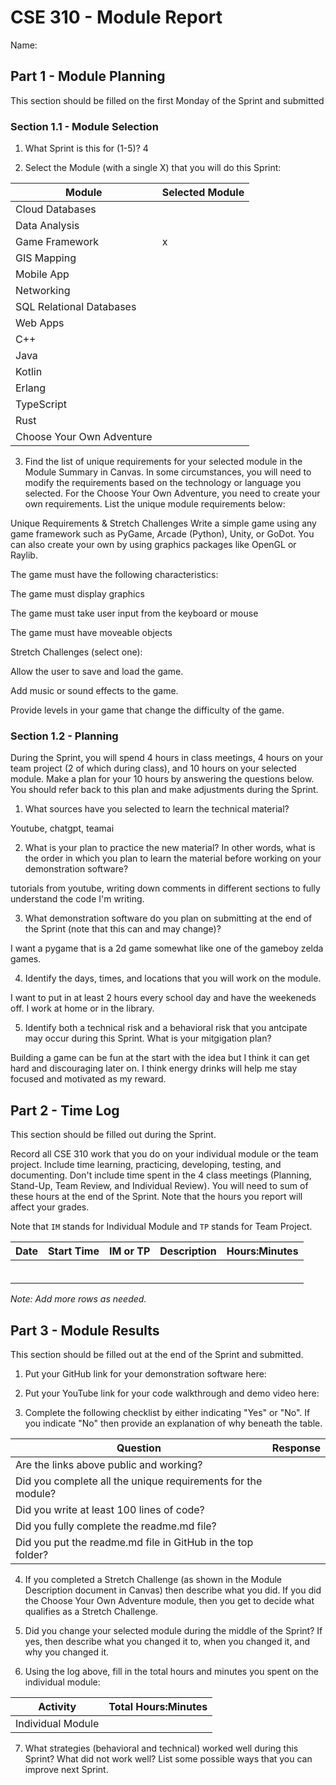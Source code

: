 # CSE 310 - Module Report

Name:

## Part 1 - Module Planning

This section should be filled on the first Monday of the Sprint and submitted

### Section 1.1 - Module Selection

1. What Sprint is this for (1-5)?
4

2. Select the Module (with a single X) that you will do this Sprint:


|Module                   |Selected Module|
|-------------------------|---------------|
|Cloud Databases          |               |
|Data Analysis            |               |
|Game Framework           |      x        |
|GIS Mapping              |               |
|Mobile App               |               |
|Networking               |               |
|SQL Relational Databases |               |
|Web Apps                 |               |
|C++                      |               |
|Java                     |               |
|Kotlin                   |               |
|Erlang                   |               |
|TypeScript               |               |
|Rust                     |               |
|Choose Your Own Adventure|               |

3. Find the list of unique requirements for your selected module in the Module Summary in Canvas.  In some circumstances, you will need to modify the requirements based on the technology or language you selected.  For the Choose Your Own Adventure, you need to create your own requirements.  List the unique module requirements below:

Unique Requirements & Stretch Challenges
Write a simple game using any game framework such as PyGame, Arcade (Python), Unity, or GoDot. You can also create your own by using graphics packages like OpenGL or Raylib.

The game must have the following characteristics:

The game must display graphics

The game must take user input from the keyboard or mouse

The game must have moveable objects

Stretch Challenges (select one):

Allow the user to save and load the game.

Add music or sound effects to the game.

Provide levels in your game that change the difficulty of the game.



### Section 1.2 - Planning

During the Sprint, you will spend 4 hours in class meetings, 4 hours on your team project (2 of which during class), and 10 hours on your selected module.  Make a plan for your 10 hours by answering the questions below.  You should refer back to this plan and make adjustments during the Sprint.

1. What sources have you selected to learn the technical material?

Youtube, chatgpt, teamai

2. What is your plan to practice the new material?  In other words, what is the order in which you plan to learn the material before working on your demonstration software?

tutorials from youtube, writing down comments in different sections to fully understand the code I'm writing. 

3. What demonstration software do you plan on submitting at the end of the Sprint (note that this can and may change)?

I want a pygame that is a 2d game somewhat like one of the gameboy zelda games.

4. Identify the days, times, and locations that you will work on the module.

I want to put in at least 2 hours every school day and have the weekeneds off. I work at home or in the library.

5. Identify both a technical risk and a behavioral risk that you antcipate may occur during this Sprint.  What is your mitgigation plan?

Building a game can be fun at the start with the idea but I think it can get hard and discouraging later on. I think energy drinks will help me stay focused and motivated as my reward. 


## Part 2 - Time Log

This section should be filled out during the Sprint. 

Record all CSE 310 work that you do on your individual module or the team project.  Include time learning, practicing, developing, testing, and documenting.  Don't include time spent in the 4 class meetings (Planning, Stand-Up, Team Review, and Individual Review).  You will need to sum of these hours at the end of the Sprint. Note that the hours you report will affect your grades.

Note that `IM` stands for Individual Module and `TP` stands for Team Project.  

|Date      |Start Time|IM or TP|Description                                 |Hours:Minutes|
|----------|----------|--------|--------------------------------------------|-------------|
|          |          |        |                                            |             |
|          |          |        |                                            |             |
|          |          |        |                                            |             |
|          |          |        |                                            |             |
|          |          |        |                                            |             |
|          |          |        |                                            |             |

_Note: Add more rows as needed._


## Part 3 - Module Results

This section should be filled out at the end of the Sprint and submitted.

1. Put your GitHub link for your demonstration software here: 

2. Put your YouTube link for your code walkthrough and demo video here:

3. Complete the following checklist by either indicating "Yes" or "No". If you indicate "No" then provide an explanation of why beneath the table.

|Question                                                    |Response|
|------------------------------------------------------------|--------|
|Are the links above public and working?                     |        |
|Did you complete all the unique requirements for the module?|        |
|Did you write at least 100 lines of code?                   |        |
|Did you fully complete the readme.md file?                  |        |
|Did you put the readme.md file in GitHub in the top folder? |        |

4. If you completed a Stretch Challenge (as shown in the Module Description document in Canvas) then describe what you did.  If you did the Choose Your Own Adventure module, then you get to decide what qualifies as a Stretch Challenge.

5. Did you change your selected module during the middle of the Sprint?  If yes, then describe what you changed it to, when you changed it, and why you changed it.

6. Using the log above, fill in the total hours and minutes you spent on the individual module:

|Activity         |Total Hours:Minutes|
|-----------------|-------------------|
|Individual Module|                   |

7. What strategies (behavioral and technical) worked well during this Sprint?  What did not work well?  List some possible ways that you can improve next Sprint.
